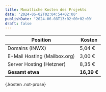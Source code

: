 ```yaml
---
title: Monatliche Kosten des Projekts
date: '2024-06-02T02:04:54+02:00'
publishDate: '2024-06-08T13:02:00+02:00'
draft: false
---
```


| Position                     | Kosten      |
| ---------------------------- | ----------- |
| Domains (INWX)               | 5,04 €      |
| E-Mail Hosting (Mailbox.org) | 3,00 €      |
| Server Hosting (Hetzner)     | 8,35 €      |
| **Gesamt etwa**              | **16,39 €** |
{.kosten .not-prose}
